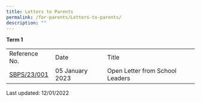 ```yaml
---
title: Letters to Parents
permalink: /for-parents/Letters-to-parents/
description: ""
---
```

**Term 1**

|  |  |  |
|---|---|---|
| Reference No. | Date | Title |
| [SBPS/23/001]()| 05 January 2023 | Open Letter from School Leaders |





Last updated: 12/01/2022